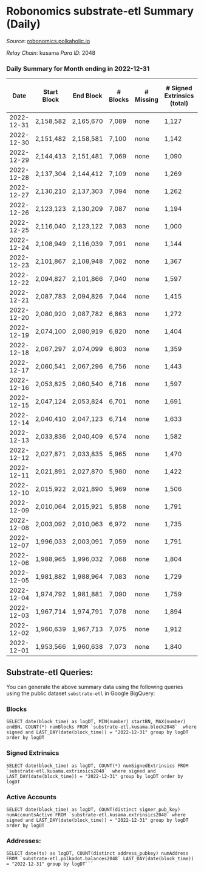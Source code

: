 # Robonomics substrate-etl Summary (Daily)

_Source_: [robonomics.polkaholic.io](https://robonomics.polkaholic.io)

*Relay Chain*: kusama
*Para ID*: 2048



### Daily Summary for Month ending in 2022-12-31


| Date | Start Block | End Block | # Blocks | # Missing | # Signed Extrinsics (total) | # Active Accounts | # Addresses with Balances | # Events | # Transfers | # XCM Transfers In | # XCM Transfers Out |
| ---- | ----------- | --------- | -------- | --------- | --------------------------- | ----------------- | ------------------------- | -------- | ----------- | ------------------ | ------------------- |
| 2022-12-31 | 2,158,582 | 2,165,670 | 7,089 | none | 1,127 | 15 | 3,001 | 39,823 | 1  |   |   |
| 2022-12-30 | 2,151,482 | 2,158,581 | 7,100 | none | 1,142 | 32 | 3,000 | 40,170 | 9  | 2 ($613.59) |   |
| 2022-12-29 | 2,144,413 | 2,151,481 | 7,069 | none | 1,090 | 36 | 3,000 | 39,853 | 18  | 1 ($240.83) |   |
| 2022-12-28 | 2,137,304 | 2,144,412 | 7,109 | none | 1,269 | 39 | 2,996 | 40,806 | 12  |   |   |
| 2022-12-27 | 2,130,210 | 2,137,303 | 7,094 | none | 1,262 | 33 | 2,990 | 40,597 | 2  | 4 ($213.82) |   |
| 2022-12-26 | 2,123,123 | 2,130,209 | 7,087 | none | 1,194 | 48 | 2,989 | 40,293 | 4  | 1 ($1.08) | 1 ($41.94) |
| 2022-12-25 | 2,116,040 | 2,123,122 | 7,083 | none | 1,000 | 35 | 2,979 | 39,513 | 5  | 1 ($94.68) | 2 ($878.34) |
| 2022-12-24 | 2,108,949 | 2,116,039 | 7,091 | none | 1,144 | 31 | 2,971 | 40,075 | 5  | 1 ($110.63) |   |
| 2022-12-23 | 2,101,867 | 2,108,948 | 7,082 | none | 1,367 | 39 | 2,969 | 41,053 | 4  |   | 2 ($180.98) |
| 2022-12-22 | 2,094,827 | 2,101,866 | 7,040 | none | 1,597 | 33 | 2,967 | 41,300 | 2  | 3 ($90.17) |   |
| 2022-12-21 | 2,087,783 | 2,094,826 | 7,044 | none | 1,415 | 32 | 2,966 | 40,357 | 10  | 2 ($377.77) |   |
| 2022-12-20 | 2,080,920 | 2,087,782 | 6,863 | none | 1,272 | 26 | 2,964 | 38,862 | 5  | 1 ($251.23) |   |
| 2022-12-19 | 2,074,100 | 2,080,919 | 6,820 | none | 1,404 | 28 | 2,962 | 39,149 | 14  |   | 1 ($0.068) |
| 2022-12-18 | 2,067,297 | 2,074,099 | 6,803 | none | 1,359 | 31 | 2,950 | 38,772 | 6  | 2 ($361.96) |   |
| 2022-12-17 | 2,060,541 | 2,067,296 | 6,756 | none | 1,443 | 27 | 2,949 | 38,764 | 2  | 2 ($75.24) | 1 ($0.87) |
| 2022-12-16 | 2,053,825 | 2,060,540 | 6,716 | none | 1,597 | 23 | 2,948 | 39,145 | 2  |   |   |
| 2022-12-15 | 2,047,124 | 2,053,824 | 6,701 | none | 1,691 | 42 | 2,947 | 39,545 | 16  |   |   |
| 2022-12-14 | 2,040,410 | 2,047,123 | 6,714 | none | 1,633 | 43 |  | 39,554 | 6  | 3 ($345.04) | 1 ($2.79) |
| 2022-12-13 | 2,033,836 | 2,040,409 | 6,574 | none | 1,582 | 37 | 2,931 | 38,633 | 6  | 2 ($1.14) | 6 ($325.20) |
| 2022-12-12 | 2,027,871 | 2,033,835 | 5,965 | none | 1,470 | 36 | 2,926 | 35,157 | 6  | 1 ($24.03) | 1 ($1.14) |
| 2022-12-11 | 2,021,891 | 2,027,870 | 5,980 | none | 1,422 | 27 | 2,924 | 35,012 | 2  |   | 1 ($298.12) |
| 2022-12-10 | 2,015,922 | 2,021,890 | 5,969 | none | 1,506 | 30 | 2,922 | 35,444 | 3  |   | 1 ($21.25) |
| 2022-12-09 | 2,010,064 | 2,015,921 | 5,858 | none | 1,791 | 43 | 2,922 | 35,970 | 7  |   |   |
| 2022-12-08 | 2,003,092 | 2,010,063 | 6,972 | none | 1,735 | 46 | 2,920 | 41,395 | 7  | 1 ($7.98) | 1 ($2.87) |
| 2022-12-07 | 1,996,033 | 2,003,091 | 7,059 | none | 1,791 | 46 | 2,918 | 42,266 | 3  | 2 ($62.27) |   |
| 2022-12-06 | 1,988,965 | 1,996,032 | 7,068 | none | 1,804 | 32 | 2,915 | 42,385 |   |   |   |
| 2022-12-05 | 1,981,882 | 1,988,964 | 7,083 | none | 1,729 | 36 | 2,914 | 42,124 | 2  | 1 ($52.10) | 1 ($0.98) |
| 2022-12-04 | 1,974,792 | 1,981,881 | 7,090 | none | 1,759 | 29 | 2,913 | 42,068 | 2  |   |   |
| 2022-12-03 | 1,967,714 | 1,974,791 | 7,078 | none | 1,894 | 34 | 2,911 | 42,381 | 9  | 2 ($34.02) |   |
| 2022-12-02 | 1,960,639 | 1,967,713 | 7,075 | none | 1,912 | 38 | 2,908 | 42,480 | 4  |   | 1 ($70.18) |
| 2022-12-01 | 1,953,566 | 1,960,638 | 7,073 | none | 1,840 | 32 | 2,907 | 42,419 | 7  |   | 5 ($568.26) |

## Substrate-etl Queries:
You can generate the above summary data using the following queries using the public dataset `substrate-etl` in Google BigQuery:


### Blocks
```
SELECT date(block_time) as logDT, MIN(number) startBN, MAX(number) endBN, COUNT(*) numBlocks FROM `substrate-etl.kusama.block2048`  where signed and LAST_DAY(date(block_time)) = "2022-12-31" group by logDT order by logDT
```


### Signed Extrinsics
```
SELECT date(block_time) as logDT, COUNT(*) numSignedExtrinsics FROM `substrate-etl.kusama.extrinsics2048`  where signed and LAST_DAY(date(block_time)) = "2022-12-31" group by logDT order by logDT
```


### Active Accounts
```
SELECT date(block_time) as logDT, COUNT(distinct signer_pub_key) numAccountsActive FROM `substrate-etl.kusama.extrinsics2048` where signed and LAST_DAY(date(block_time)) = "2022-12-31" group by logDT order by logDT
```


### Addresses:
```
SELECT date(ts) as logDT, COUNT(distinct address_pubkey) numAddress FROM `substrate-etl.polkadot.balances2048` LAST_DAY(date(block_time)) = "2022-12-31" group by logDT```


